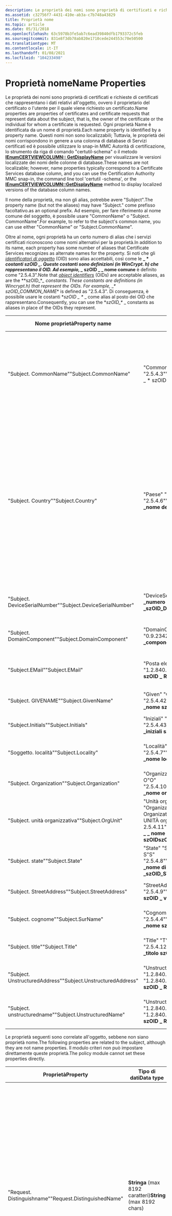```yaml
---
description: Le proprietà dei nomi sono proprietà di certificati e richieste di certificati che rappresentano i dati relativi all'oggetto, ovvero il proprietario del certificato o l'utente per il quale viene richiesto un certificato.
ms.assetid: c32756f7-4431-410e-ab3a-c7b748a43829
title: Proprietà nome
ms.topic: article
ms.date: 05/31/2018
ms.openlocfilehash: 63c5978b3fe5ab7c6ead39840dfb1793372c5feb
ms.sourcegitcommit: 831e8f3db78ab820e1710cede244553c70e50500
ms.translationtype: MT
ms.contentlocale: it-IT
ms.lasthandoff: 01/08/2021
ms.locfileid: "104233498"
---
```

# <a name="name-properties"></a><span data-ttu-id="b8780-103">Proprietà nome</span><span class="sxs-lookup"><span data-stu-id="b8780-103">Name Properties</span></span>

<span data-ttu-id="b8780-104">Le proprietà dei nomi sono proprietà di certificati e richieste di certificati che rappresentano i dati relativi all'oggetto, ovvero il proprietario del certificato o l'utente per il quale viene richiesto un certificato.</span><span class="sxs-lookup"><span data-stu-id="b8780-104">Name properties are properties of certificates and certificate requests that represent data about the subject, that is, the owner of the certificate or the individual for whom a certificate is requested.</span></span> <span data-ttu-id="b8780-105">Ogni proprietà Name è identificata da un nome di proprietà.</span><span class="sxs-lookup"><span data-stu-id="b8780-105">Each name property is identified by a property name.</span></span> <span data-ttu-id="b8780-106">Questi nomi non sono localizzabili; Tuttavia, le proprietà dei nomi corrispondono in genere a una colonna di database di Servizi certificati ed è possibile utilizzare lo snap-in MMC Autorità di certificazione, lo strumento da riga di comando "certutil-schema" o il metodo [**IEnumCERTVIEWCOLUMN:: GetDisplayName**](/windows/desktop/api/Certview/nf-certview-ienumcertviewcolumn-getdisplayname) per visualizzare le versioni localizzate dei nomi delle colonne di database.</span><span class="sxs-lookup"><span data-stu-id="b8780-106">These names are not localizable; however, name properties typically correspond to a Certificate Services database column, and you can use the Certification Authority MMC snap-in, the command line tool 'certutil -schema', or the [**IEnumCERTVIEWCOLUMN::GetDisplayName**](/windows/desktop/api/Certview/nf-certview-ienumcertviewcolumn-getdisplayname) method to display localized versions of the database column names.</span></span>

<span data-ttu-id="b8780-107">Il nome della proprietà, ma non gli alias, potrebbe avere "Subject".</span><span class="sxs-lookup"><span data-stu-id="b8780-107">The property name (but not the aliases) may have "Subject."</span></span> <span data-ttu-id="b8780-108">come prefisso facoltativo.</span><span class="sxs-lookup"><span data-stu-id="b8780-108">as an optional prefix.</span></span> <span data-ttu-id="b8780-109">Ad esempio, per fare riferimento al nome comune del soggetto, è possibile usare "CommonName" o "Subject. CommonName".</span><span class="sxs-lookup"><span data-stu-id="b8780-109">For example, to refer to the subject's common name, you can use either "CommonName" or "Subject.CommonName".</span></span>

<span data-ttu-id="b8780-110">Oltre al nome, ogni proprietà ha un certo numero di alias che i servizi certificati riconoscono come nomi alternativi per la proprietà.</span><span class="sxs-lookup"><span data-stu-id="b8780-110">In addition to its name, each property has some number of aliases that Certificate Services recognizes as alternate names for the property.</span></span> <span data-ttu-id="b8780-111">Si noti che gli [*identificatori di oggetto*](../secgloss/o-gly.md) (OID) sono alias accettabili, così come le **\_ \* *costanti szOID _. Queste costanti sono definizioni (in WinCrypt. h) che rappresentano il OID. Ad esempio, _* szOID \_ \_ nome comune** è definito come "2.5.4.3".</span><span class="sxs-lookup"><span data-stu-id="b8780-111">Note that [*object identifiers*](../secgloss/o-gly.md) (OIDs) are acceptable aliases, as are the **szOID\_\**_ constants. These constants are definitions (in Wincrypt.h) that represent the OIDs. For example, _\* szOID\_COMMON\_NAME*\* is defined as "2.5.4.3".</span></span> <span data-ttu-id="b8780-112">Di conseguenza, è possibile usare le costanti \**szOID \_ \** _ come alias al posto dei OID che rappresentano.</span><span class="sxs-lookup"><span data-stu-id="b8780-112">Consequently, you can use the \**szOID\_\** _ constants as aliases in place of the OIDs they represent.</span></span>



| <span data-ttu-id="b8780-113">Nome proprietà</span><span class="sxs-lookup"><span data-stu-id="b8780-113">Property name</span></span>                 | <span data-ttu-id="b8780-114">Alias</span><span class="sxs-lookup"><span data-stu-id="b8780-114">Aliases</span></span>                                                                                                                                                        | <span data-ttu-id="b8780-115">Tipo di dati</span><span class="sxs-lookup"><span data-stu-id="b8780-115">Data type</span></span>                   | <span data-ttu-id="b8780-116">Descrizione</span><span class="sxs-lookup"><span data-stu-id="b8780-116">Description</span></span>                                                                                                                                                                                                                                                                                                                                                                                                                                                                                     |
|-------------------------------|----------------------------------------------------------------------------------------------------------------------------------------------------------------|-----------------------------|-------------------------------------------------------------------------------------------------------------------------------------------------------------------------------------------------------------------------------------------------------------------------------------------------------------------------------------------------------------------------------------------------------------------------------------------------------------------------------------------------|
| <span data-ttu-id="b8780-117">"Subject. CommonName"</span><span class="sxs-lookup"><span data-stu-id="b8780-117">"Subject.CommonName"</span></span>          | <span data-ttu-id="b8780-118">"CommonName" "CN"</span><span class="sxs-lookup"><span data-stu-id="b8780-118">"CommonName" "CN"</span></span><br/> <span data-ttu-id="b8780-119">"2.5.4.3"</span><span class="sxs-lookup"><span data-stu-id="b8780-119">"2.5.4.3"</span></span><br/> <span data-ttu-id="b8780-120">_ \* szOID \_ \_ nome comune \* \*</span><span class="sxs-lookup"><span data-stu-id="b8780-120">_*szOID\_COMMON\_NAME*\*</span></span><br/>                                                                           | <span data-ttu-id="b8780-121">**Stringa** (max. 64 caratteri)</span><span class="sxs-lookup"><span data-stu-id="b8780-121">**String** (max. 64 chars)</span></span>  | <span data-ttu-id="b8780-122">Per i certificati utente, il nome completo della persona.</span><span class="sxs-lookup"><span data-stu-id="b8780-122">For user certificates, the person's full name.</span></span> <span data-ttu-id="b8780-123">Per i certificati del computer, il \*percorso completo del nome host \* **/**  utilizzato nelle ricerche Domain Name System (DNS), ad esempio *hostname ***.** _Esempio_* _. com_*).</span><span class="sxs-lookup"><span data-stu-id="b8780-123">For computer certificates, the fully qualified *HostName\***/**_Path_ used in Domain Name System (DNS) lookups (for example, *HostName\***.**_Example_*_.com_*).</span></span><br/>                                                                                                                                                                                                                                                                        |
| <span data-ttu-id="b8780-124">"Subject. Country"</span><span class="sxs-lookup"><span data-stu-id="b8780-124">"Subject.Country"</span></span>             | <span data-ttu-id="b8780-125">"Paese" "C"</span><span class="sxs-lookup"><span data-stu-id="b8780-125">"Country" "C"</span></span><br/> <span data-ttu-id="b8780-126">"2.5.4.6"</span><span class="sxs-lookup"><span data-stu-id="b8780-126">"2.5.4.6"</span></span><br/> <span data-ttu-id="b8780-127">**\_nome del paese szOID \_**</span><span class="sxs-lookup"><span data-stu-id="b8780-127">**szOID\_COUNTRY\_NAME**</span></span><br/>                                                                              | <span data-ttu-id="b8780-128">**Stringa** (max 2 caratteri)</span><span class="sxs-lookup"><span data-stu-id="b8780-128">**String** (max 2 chars)</span></span>    | <span data-ttu-id="b8780-129">Paese o area geografica dell'oggetto.</span><span class="sxs-lookup"><span data-stu-id="b8780-129">The subject's country or region.</span></span> <span data-ttu-id="b8780-130">Si tratta di un codice di paese/area geografica di due caratteri [*X. 500*](../secgloss/x-gly.md) , ad esempio per Stati Uniti o CA per il Canada.</span><span class="sxs-lookup"><span data-stu-id="b8780-130">This is an [*X.500*](../secgloss/x-gly.md) two-character country/region code (for example US for United States or CA for Canada).</span></span><br/> <span data-ttu-id="b8780-131">Molti di questi codici a due caratteri sono definiti nello standard ISO 3166.</span><span class="sxs-lookup"><span data-stu-id="b8780-131">Many of these two-character codes are defined in the ISO 3166 standard.</span></span> <span data-ttu-id="b8780-132">Inoltre, il codice delle impostazioni locali correnti è disponibile tramite una chiamata alla funzione di Windows [**GetLocaleInfo**](/windows/win32/api/winnls/nf-winnls-getlocaleinfoa) (specificando un *LCType* di impostazioni locali \_ SISO3166CTRYNAME).</span><span class="sxs-lookup"><span data-stu-id="b8780-132">Additionally, the current locale's code is available through a call to the Windows function [**GetLocaleInfo**](/windows/win32/api/winnls/nf-winnls-getlocaleinfoa) (by specifying an *LCType* of LOCALE\_SISO3166CTRYNAME).</span></span><br/> |
| <span data-ttu-id="b8780-133">"Subject. DeviceSerialNumber"</span><span class="sxs-lookup"><span data-stu-id="b8780-133">"Subject.DeviceSerialNumber"</span></span>  | <span data-ttu-id="b8780-134">"DeviceSerialNumber" "2.5.4.5"</span><span class="sxs-lookup"><span data-stu-id="b8780-134">"DeviceSerialNumber" "2.5.4.5"</span></span><br/> <span data-ttu-id="b8780-135">**\_numero di \_ serie del dispositivo szOID \_**</span><span class="sxs-lookup"><span data-stu-id="b8780-135">**szOID\_DEVICE\_SERIAL\_NUMBER**</span></span><br/>                                                                         | <span data-ttu-id="b8780-136">**Stringa** (max 1024 caratteri)</span><span class="sxs-lookup"><span data-stu-id="b8780-136">**String** (max 1024 chars)</span></span> | <span data-ttu-id="b8780-137">Numero di serie del dispositivo.</span><span class="sxs-lookup"><span data-stu-id="b8780-137">Device serial number.</span></span>                                                                                                                                                                                                                                                                                                                                                                                                                                                                           |
| <span data-ttu-id="b8780-138">"Subject. DomainComponent"</span><span class="sxs-lookup"><span data-stu-id="b8780-138">"Subject.DomainComponent"</span></span>     | <span data-ttu-id="b8780-139">"DomainComponent" "DC"</span><span class="sxs-lookup"><span data-stu-id="b8780-139">"DomainComponent" "DC"</span></span><br/> <span data-ttu-id="b8780-140">"0.9.2342.19200300.100.1.25"</span><span class="sxs-lookup"><span data-stu-id="b8780-140">"0.9.2342.19200300.100.1.25"</span></span><br/> <span data-ttu-id="b8780-141">**\_componente di dominio szOID \_**</span><span class="sxs-lookup"><span data-stu-id="b8780-141">**szOID\_DOMAIN\_COMPONENT**</span></span><br/>                                              | <span data-ttu-id="b8780-142">**Stringa** (max 128 caratteri)</span><span class="sxs-lookup"><span data-stu-id="b8780-142">**String** (max 128 chars)</span></span>  | <span data-ttu-id="b8780-143">Componente di un nome DNS (Domain Name System).</span><span class="sxs-lookup"><span data-stu-id="b8780-143">Component of a Domain Name System (DNS) name.</span></span>                                                                                                                                                                                                                                                                                                                                                                                                                                                   |
| <span data-ttu-id="b8780-144">"Subject.EMail"</span><span class="sxs-lookup"><span data-stu-id="b8780-144">"Subject.EMail"</span></span>               | <span data-ttu-id="b8780-145">"Posta elettronica" "E"</span><span class="sxs-lookup"><span data-stu-id="b8780-145">"EMail" "E"</span></span><br/> <span data-ttu-id="b8780-146">"1.2.840.113549.1.9.1"</span><span class="sxs-lookup"><span data-stu-id="b8780-146">"1.2.840.113549.1.9.1"</span></span><br/> <span data-ttu-id="b8780-147">**szOID \_ RSA \_ emailAddr**</span><span class="sxs-lookup"><span data-stu-id="b8780-147">**szOID\_RSA\_emailAddr**</span></span><br/>                                                                  | <span data-ttu-id="b8780-148">**Stringa** (max 128 caratteri)</span><span class="sxs-lookup"><span data-stu-id="b8780-148">**String** (max 128 chars)</span></span>  | <span data-ttu-id="b8780-149">Indirizzo di posta elettronica (ad esempio, " someone@example.com ").</span><span class="sxs-lookup"><span data-stu-id="b8780-149">Email address (for example, "someone@example.com").</span></span>                                                                                                                                                                                                                                                                                                                                                                                                                                             |
| <span data-ttu-id="b8780-150">"Subject. GIVENAME"</span><span class="sxs-lookup"><span data-stu-id="b8780-150">"Subject.GivenName"</span></span>           | <span data-ttu-id="b8780-151">"Given" "G"</span><span class="sxs-lookup"><span data-stu-id="b8780-151">"GivenName" "G"</span></span><br/> <span data-ttu-id="b8780-152">"2.5.4.42"</span><span class="sxs-lookup"><span data-stu-id="b8780-152">"2.5.4.42"</span></span><br/> <span data-ttu-id="b8780-153">**\_nome szOID specificato \_**</span><span class="sxs-lookup"><span data-stu-id="b8780-153">**szOID\_GIVEN\_NAME**</span></span><br/>                                                                             | <span data-ttu-id="b8780-154">**Stringa** (max 16 caratteri)</span><span class="sxs-lookup"><span data-stu-id="b8780-154">**String** (max 16 chars)</span></span>   | <span data-ttu-id="b8780-155">Nome dell'oggetto.</span><span class="sxs-lookup"><span data-stu-id="b8780-155">First name of the subject.</span></span>                                                                                                                                                                                                                                                                                                                                                                                                                                                                      |
| <span data-ttu-id="b8780-156">"Subject.Initials"</span><span class="sxs-lookup"><span data-stu-id="b8780-156">"Subject.Initials"</span></span>            | <span data-ttu-id="b8780-157">"Iniziali" "I"</span><span class="sxs-lookup"><span data-stu-id="b8780-157">"Initials" "I"</span></span><br/> <span data-ttu-id="b8780-158">"2.5.4.43"</span><span class="sxs-lookup"><span data-stu-id="b8780-158">"2.5.4.43"</span></span><br/> <span data-ttu-id="b8780-159">**\_iniziali szOID**</span><span class="sxs-lookup"><span data-stu-id="b8780-159">**szOID\_INITIALS**</span></span><br/>                                                                                 | <span data-ttu-id="b8780-160">**Stringa** (max 5 caratteri)</span><span class="sxs-lookup"><span data-stu-id="b8780-160">**String** (max 5 chars)</span></span>    | <span data-ttu-id="b8780-161">Iniziali dell'oggetto (facoltativo).</span><span class="sxs-lookup"><span data-stu-id="b8780-161">Initials of the subject (optional).</span></span>                                                                                                                                                                                                                                                                                                                                                                                                                                                             |
| <span data-ttu-id="b8780-162">"Soggetto. località"</span><span class="sxs-lookup"><span data-stu-id="b8780-162">"Subject.Locality"</span></span>            | <span data-ttu-id="b8780-163">"Località" "L"</span><span class="sxs-lookup"><span data-stu-id="b8780-163">"Locality" "L"</span></span><br/> <span data-ttu-id="b8780-164">"2.5.4.7"</span><span class="sxs-lookup"><span data-stu-id="b8780-164">"2.5.4.7"</span></span><br/> <span data-ttu-id="b8780-165">**\_nome località szOID \_**</span><span class="sxs-lookup"><span data-stu-id="b8780-165">**szOID\_LOCALITY\_NAME**</span></span><br/>                                                                            | <span data-ttu-id="b8780-166">**Stringa** (max 128 caratteri)</span><span class="sxs-lookup"><span data-stu-id="b8780-166">**String** (max 128 chars)</span></span>  | <span data-ttu-id="b8780-167">Nome della città dell'oggetto.</span><span class="sxs-lookup"><span data-stu-id="b8780-167">Name of the subject's city.</span></span>                                                                                                                                                                                                                                                                                                                                                                                                                                                                     |
| <span data-ttu-id="b8780-168">"Subject. Organization"</span><span class="sxs-lookup"><span data-stu-id="b8780-168">"Subject.Organization"</span></span>        | <span data-ttu-id="b8780-169">"Organizzazione" "org"</span><span class="sxs-lookup"><span data-stu-id="b8780-169">"Organization" "Org"</span></span><br/> <span data-ttu-id="b8780-170">O</span><span class="sxs-lookup"><span data-stu-id="b8780-170">"O"</span></span><br/> <span data-ttu-id="b8780-171">"2.5.4.10"</span><span class="sxs-lookup"><span data-stu-id="b8780-171">"2.5.4.10"</span></span><br/> <span data-ttu-id="b8780-172">**\_nome organizzazione \_ szOID**</span><span class="sxs-lookup"><span data-stu-id="b8780-172">**szOID\_ORGANIZATION\_NAME**</span></span><br/>                                                  | <span data-ttu-id="b8780-173">**Stringa** (max 64 caratteri)</span><span class="sxs-lookup"><span data-stu-id="b8780-173">**String** (max 64 chars)</span></span>   | <span data-ttu-id="b8780-174">Nome legale dell'organizzazione dell'oggetto.</span><span class="sxs-lookup"><span data-stu-id="b8780-174">Legal name of the subject's organization.</span></span>                                                                                                                                                                                                                                                                                                                                                                                                                                                       |
| <span data-ttu-id="b8780-175">"Subject. unità organizzativa"</span><span class="sxs-lookup"><span data-stu-id="b8780-175">"Subject.OrgUnit"</span></span>             | <span data-ttu-id="b8780-176">"Unità organizzativa" "OrganizationUnit"</span><span class="sxs-lookup"><span data-stu-id="b8780-176">"OrgUnit" "OrganizationUnit"</span></span><br/> <span data-ttu-id="b8780-177">OrganizationalUnit</span><span class="sxs-lookup"><span data-stu-id="b8780-177">"OrganizationalUnit"</span></span><br/> <span data-ttu-id="b8780-178">UNITÀ organizzativa</span><span class="sxs-lookup"><span data-stu-id="b8780-178">"OU"</span></span><br/> <span data-ttu-id="b8780-179">2.5.4.11</span><span class="sxs-lookup"><span data-stu-id="b8780-179">"2.5.4.11"</span></span><br/> <span data-ttu-id="b8780-180">**\_ \_ nome unità organizzativa \_ szOID**</span><span class="sxs-lookup"><span data-stu-id="b8780-180">**szOID\_ORGANIZATIONAL\_UNIT\_NAME**</span></span><br/> | <span data-ttu-id="b8780-181">**Stringa** (max 64 caratteri)</span><span class="sxs-lookup"><span data-stu-id="b8780-181">**String** (max 64 chars)</span></span>   | <span data-ttu-id="b8780-182">Nome dell'organizzazione o del reparto secondario dell'oggetto.</span><span class="sxs-lookup"><span data-stu-id="b8780-182">Name of the subject's sub-organization or department.</span></span>                                                                                                                                                                                                                                                                                                                                                                                                                                           |
| <span data-ttu-id="b8780-183">"Subject. state"</span><span class="sxs-lookup"><span data-stu-id="b8780-183">"Subject.State"</span></span>               | <span data-ttu-id="b8780-184">"State" "ST"</span><span class="sxs-lookup"><span data-stu-id="b8780-184">"State" "ST"</span></span><br/> <span data-ttu-id="b8780-185">S</span><span class="sxs-lookup"><span data-stu-id="b8780-185">"S"</span></span><br/> <span data-ttu-id="b8780-186">"2.5.4.8"</span><span class="sxs-lookup"><span data-stu-id="b8780-186">"2.5.4.8"</span></span><br/> <span data-ttu-id="b8780-187">**\_nome di \_ \_ provincia o stato szOID \_**</span><span class="sxs-lookup"><span data-stu-id="b8780-187">**szOID\_STATE\_OR\_PROVINCE\_NAME**</span></span><br/>                                                    | <span data-ttu-id="b8780-188">**Stringa** (max 128 caratteri)</span><span class="sxs-lookup"><span data-stu-id="b8780-188">**String** (max 128 chars)</span></span>  | <span data-ttu-id="b8780-189">Nome completo dello stato o della provincia del soggetto (ad esempio, California).</span><span class="sxs-lookup"><span data-stu-id="b8780-189">Full name of the subject's state or province (for example, California).</span></span>                                                                                                                                                                                                                                                                                                                                                                                                                         |
| <span data-ttu-id="b8780-190">"Subject. StreetAddress"</span><span class="sxs-lookup"><span data-stu-id="b8780-190">"Subject.StreetAddress"</span></span>       | <span data-ttu-id="b8780-191">"StreetAddress" "via"</span><span class="sxs-lookup"><span data-stu-id="b8780-191">"StreetAddress" "Street"</span></span><br/> <span data-ttu-id="b8780-192">"2.5.4.9"</span><span class="sxs-lookup"><span data-stu-id="b8780-192">"2.5.4.9"</span></span><br/> <span data-ttu-id="b8780-193">**szOID \_ via \_ Indirizzo**</span><span class="sxs-lookup"><span data-stu-id="b8780-193">**szOID\_STREET\_ADDRESS**</span></span><br/>                                                                 | <span data-ttu-id="b8780-194">**Stringa** (al massimo 30 caratteri)</span><span class="sxs-lookup"><span data-stu-id="b8780-194">**String** (max 30 chars)</span></span>   | <span data-ttu-id="b8780-195">Indirizzo della strada o casella di ordine dell'oggetto.</span><span class="sxs-lookup"><span data-stu-id="b8780-195">Subject's street address or PO Box.</span></span>                                                                                                                                                                                                                                                                                                                                                                                                                                                             |
| <span data-ttu-id="b8780-196">"Subject. cognome"</span><span class="sxs-lookup"><span data-stu-id="b8780-196">"Subject.SurName"</span></span>             | <span data-ttu-id="b8780-197">"Cognome" "SN"</span><span class="sxs-lookup"><span data-stu-id="b8780-197">"SurName" "SN"</span></span><br/> <span data-ttu-id="b8780-198">"2.5.4.4"</span><span class="sxs-lookup"><span data-stu-id="b8780-198">"2.5.4.4"</span></span><br/> <span data-ttu-id="b8780-199">**\_nome szOID sur \_**</span><span class="sxs-lookup"><span data-stu-id="b8780-199">**szOID\_SUR\_NAME**</span></span><br/>                                                                                 | <span data-ttu-id="b8780-200">**Stringa** (max 40 caratteri)</span><span class="sxs-lookup"><span data-stu-id="b8780-200">**String** (max 40 chars)</span></span>   | <span data-ttu-id="b8780-201">Cognome dell'oggetto.</span><span class="sxs-lookup"><span data-stu-id="b8780-201">Last name of the subject.</span></span>                                                                                                                                                                                                                                                                                                                                                                                                                                                                       |
| <span data-ttu-id="b8780-202">"Subject. title"</span><span class="sxs-lookup"><span data-stu-id="b8780-202">"Subject.Title"</span></span>               | <span data-ttu-id="b8780-203">"Title" "T"</span><span class="sxs-lookup"><span data-stu-id="b8780-203">"Title" "T"</span></span><br/> <span data-ttu-id="b8780-204">"2.5.4.12"</span><span class="sxs-lookup"><span data-stu-id="b8780-204">"2.5.4.12"</span></span><br/> <span data-ttu-id="b8780-205">**\_titolo szOID**</span><span class="sxs-lookup"><span data-stu-id="b8780-205">**szOID\_TITLE**</span></span><br/>                                                                                       | <span data-ttu-id="b8780-206">**Stringa** (max 64 caratteri)</span><span class="sxs-lookup"><span data-stu-id="b8780-206">**String** (max 64 chars)</span></span>   | <span data-ttu-id="b8780-207">Titolo del singolo utente che ha richiesto il certificato (facoltativo).</span><span class="sxs-lookup"><span data-stu-id="b8780-207">Title of individual who requested the certificate (optional).</span></span>                                                                                                                                                                                                                                                                                                                                                                                                                                   |
| <span data-ttu-id="b8780-208">"Subject. UnstructuredAddress"</span><span class="sxs-lookup"><span data-stu-id="b8780-208">"Subject.UnstructuredAddress"</span></span> | <span data-ttu-id="b8780-209">"UnstructuredAddress" "1.2.840.113549.1.9.8"</span><span class="sxs-lookup"><span data-stu-id="b8780-209">"UnstructuredAddress" "1.2.840.113549.1.9.8"</span></span><br/> <span data-ttu-id="b8780-210">**szOID \_ RSA \_ unstructAddr**</span><span class="sxs-lookup"><span data-stu-id="b8780-210">**szOID\_RSA\_unstructAddr**</span></span><br/>                                                                | <span data-ttu-id="b8780-211">**Stringa** (max 1024 caratteri)</span><span class="sxs-lookup"><span data-stu-id="b8780-211">**String** (max 1024 chars)</span></span> | <span data-ttu-id="b8780-212">Indirizzo non strutturato.</span><span class="sxs-lookup"><span data-stu-id="b8780-212">Unstructured address.</span></span>                                                                                                                                                                                                                                                                                                                                                                                                                                                                           |
| <span data-ttu-id="b8780-213">"Subject. unstructuredname"</span><span class="sxs-lookup"><span data-stu-id="b8780-213">"Subject.UnstructuredName"</span></span>    | <span data-ttu-id="b8780-214">"Unstructuredname" "1.2.840.113549.1.9.2"</span><span class="sxs-lookup"><span data-stu-id="b8780-214">"UnstructuredName" "1.2.840.113549.1.9.2"</span></span><br/> <span data-ttu-id="b8780-215">**szOID \_ RSA \_ unstructname**</span><span class="sxs-lookup"><span data-stu-id="b8780-215">**szOID\_RSA\_unstructName**</span></span><br/>                                                                   | <span data-ttu-id="b8780-216">**Stringa** (max 1024 caratteri)</span><span class="sxs-lookup"><span data-stu-id="b8780-216">**String** (max 1024 chars)</span></span> | <span data-ttu-id="b8780-217">Nome non strutturato.</span><span class="sxs-lookup"><span data-stu-id="b8780-217">Unstructured name.</span></span>                                                                                                                                                                                                                                                                                                                                                                                                                                                                              |



 

<span data-ttu-id="b8780-218">Le proprietà seguenti sono correlate all'oggetto, sebbene non siano proprietà nome.</span><span class="sxs-lookup"><span data-stu-id="b8780-218">The following properties are related to the subject, although they are not name properties.</span></span> <span data-ttu-id="b8780-219">Il modulo criteri non può impostare direttamente queste proprietà.</span><span class="sxs-lookup"><span data-stu-id="b8780-219">The policy module cannot set these properties directly.</span></span>



| <span data-ttu-id="b8780-220">Proprietà</span><span class="sxs-lookup"><span data-stu-id="b8780-220">Property</span></span>                    | <span data-ttu-id="b8780-221">Tipo di dati</span><span class="sxs-lookup"><span data-stu-id="b8780-221">Data type</span></span>                   | <span data-ttu-id="b8780-222">Descrizione</span><span class="sxs-lookup"><span data-stu-id="b8780-222">Description</span></span>                                                                                                                                                                                                                                                                                                                                                                                                                                                                                 |
|-----------------------------|-----------------------------|---------------------------------------------------------------------------------------------------------------------------------------------------------------------------------------------------------------------------------------------------------------------------------------------------------------------------------------------------------------------------------------------------------------------------------------------------------------------------------------------|
| <span data-ttu-id="b8780-223">"Request. Distinguishname"</span><span class="sxs-lookup"><span data-stu-id="b8780-223">"Request.DistinguishedName"</span></span> | <span data-ttu-id="b8780-224">**Stringa** (max 8192 caratteri)</span><span class="sxs-lookup"><span data-stu-id="b8780-224">**String** (max 8192 chars)</span></span> | <span data-ttu-id="b8780-225">[*Nome distinto relativo*](../secgloss/r-gly.md) per la richiesta, una rappresentazione testuale dell'oggetto nella richiesta.</span><span class="sxs-lookup"><span data-stu-id="b8780-225">The [*relative distinguished name*](../secgloss/r-gly.md) for the request, a textual representation of the subject in the request.</span></span> <span data-ttu-id="b8780-226">Questa rappresentazione è costituita da proprietà nome, ad esempio "CN = nome, OU = UnitàOrg, C = US".</span><span class="sxs-lookup"><span data-stu-id="b8780-226">This representation consists of name properties, for example, "CN=MyName, OU=MyOrgUnit, C=US".</span></span> <span data-ttu-id="b8780-227">L'applicazione Servizi certificati imposta questa proprietà prima di chiamare il modulo criteri chiamando [**CertNameToStr**](/windows/desktop/api/Wincrypt/nf-wincrypt-certnametostra) usando l'oggetto di RawRequest.</span><span class="sxs-lookup"><span data-stu-id="b8780-227">The Certificate Services application sets this property before calling the policy module, by calling [**CertNameToStr**](/windows/desktop/api/Wincrypt/nf-wincrypt-certnametostra) using the RawRequest's Subject.</span></span> |
| <span data-ttu-id="b8780-228">"Request. RawName"</span><span class="sxs-lookup"><span data-stu-id="b8780-228">"Request.RawName"</span></span>           | <span data-ttu-id="b8780-229">**Binario** (max 4096 byte)</span><span class="sxs-lookup"><span data-stu-id="b8780-229">**Binary** (max 4096 bytes)</span></span> | <span data-ttu-id="b8780-230">[*BLOB*](../secgloss/b-gly.md) dell'oggetto binario [*Abstract Syntax Notation One*](../secgloss/a-gly.md) (ASN. 1) Estratto dalla richiesta.</span><span class="sxs-lookup"><span data-stu-id="b8780-230">[*Abstract Syntax Notation One*](../secgloss/a-gly.md) (ASN.1) binary subject [*BLOB*](../secgloss/b-gly.md) extracted from the request.</span></span> <span data-ttu-id="b8780-231">L'applicazione Servizi certificati imposta questa proprietà prima di chiamare il modulo criteri; il valore è determinato dall'oggetto RawRequest.</span><span class="sxs-lookup"><span data-stu-id="b8780-231">The Certificate Services application sets this property before calling the policy module; its value is determined by the RawRequest's Subject.</span></span>                                                                                     |
| <span data-ttu-id="b8780-232">DistinguishedName</span><span class="sxs-lookup"><span data-stu-id="b8780-232">"DistinguishedName"</span></span>         | <span data-ttu-id="b8780-233">**Stringa** (max 8192 caratteri)</span><span class="sxs-lookup"><span data-stu-id="b8780-233">**String** (max 8192 chars)</span></span> | <span data-ttu-id="b8780-234">Nome distinto relativo per il certificato, rappresentazione testuale dell'oggetto nel certificato.</span><span class="sxs-lookup"><span data-stu-id="b8780-234">The relative distinguished name for the certificate, a textual representation of the subject in the certificate.</span></span> <span data-ttu-id="b8780-235">Questa rappresentazione è costituita da proprietà nome, ad esempio "CN = nome, OU = UnitàOrg, C = US".</span><span class="sxs-lookup"><span data-stu-id="b8780-235">This representation consists of name properties, for example, "CN=MyName, OU=MyOrgUnit, C=US".</span></span> <span data-ttu-id="b8780-236">L'applicazione Servizi certificati imposta questa proprietà dopo aver chiamato il modulo criteri chiamando [**CertNameToStr**](/windows/desktop/api/Wincrypt/nf-wincrypt-certnametostra) usando RawName.</span><span class="sxs-lookup"><span data-stu-id="b8780-236">The Certificate Services application sets this property after calling the policy module, by calling [**CertNameToStr**](/windows/desktop/api/Wincrypt/nf-wincrypt-certnametostra) using the RawName.</span></span>                                                                                                               |
| <span data-ttu-id="b8780-237">"RawName"</span><span class="sxs-lookup"><span data-stu-id="b8780-237">"RawName"</span></span>                   | <span data-ttu-id="b8780-238">**Binario** (max 4096 byte)</span><span class="sxs-lookup"><span data-stu-id="b8780-238">**Binary** (max 4096 bytes)</span></span> | <span data-ttu-id="b8780-239">[*BLOB*](../secgloss/b-gly.md) dell'oggetto binario ASN. 1 usato per costruire il certificato.</span><span class="sxs-lookup"><span data-stu-id="b8780-239">ASN.1 binary subject [*BLOB*](../secgloss/b-gly.md) used to construct the certificate.</span></span> <span data-ttu-id="b8780-240">L'applicazione Servizi certificati imposta questa proprietà dopo la chiamata al modulo criteri. il valore è determinato dai valori di proprietà nome specifiche (Subject. CommonName e così via) come indicato da SubjectTemplate.</span><span class="sxs-lookup"><span data-stu-id="b8780-240">The Certificate Services application sets this property after calling the policy module; its value is determined by the values of specific name properties (Subject.CommonName and so on) as directed by the SubjectTemplate.</span></span>                                                                                                                                        |



 

<span data-ttu-id="b8780-241">I componenti del [*nome distinto relativo*](../secgloss/r-gly.md) vengono visualizzati nella proprietà Distinguishname e l'ordine in cui vengono visualizzati sono controllati dal valore del registro di sistema "SubjectTemplate" contenuto nella chiave del registro di sistema seguente:</span><span class="sxs-lookup"><span data-stu-id="b8780-241">Which [*relative distinguished name*](../secgloss/r-gly.md) components appear in the DistinguishedName property and the order in which they appear are controlled by the "SubjectTemplate" registry value contained in the following registry key:</span></span>

```
HKEY_LOCAL_MACHINE
   System
      CurrentControlSet
         Services
            CertSvc
               Configuration
                  CaName
```

<span data-ttu-id="b8780-242">Quando Servizi certificati analizza i nomi di [*attributo*](../secgloss/a-gly.md) , ignora gli spazi, i trattini (segni meno) e le maiuscole e minuscole.</span><span class="sxs-lookup"><span data-stu-id="b8780-242">When Certificate Services parses [*attribute*](../secgloss/a-gly.md) names, it ignores spaces, hyphens (minus signs), and case.</span></span> <span data-ttu-id="b8780-243">Ad esempio, "AttributeName1", "attribute name1" e "attribute-name1" sono tutti equivalenti.</span><span class="sxs-lookup"><span data-stu-id="b8780-243">For example, "AttributeName1", "Attribute Name1", and "Attribute-name1" are all equivalent.</span></span> <span data-ttu-id="b8780-244">Per i valori di attributo, Servizi certificati ignora gli spazi vuoti iniziali e finali.</span><span class="sxs-lookup"><span data-stu-id="b8780-244">For attribute values, Certificate Services ignores leading and trailing white space.</span></span>

<span data-ttu-id="b8780-245">Tutte le proprietà precedenti eccetto Distinguishname, RawName e Subject. Country supportano la sintassi a più valori usando un carattere di nuova riga.</span><span class="sxs-lookup"><span data-stu-id="b8780-245">All of the preceding properties except DistinguishedName, RawName, and Subject.Country, support multiple-valued syntax by using a newline character.</span></span> <span data-ttu-id="b8780-246">Il separatore di nuova riga non può essere disabilitato o modificato.</span><span class="sxs-lookup"><span data-stu-id="b8780-246">The newline separator cannot be disabled or changed.</span></span>

## <a name="related-topics"></a><span data-ttu-id="b8780-247">Argomenti correlati</span><span class="sxs-lookup"><span data-stu-id="b8780-247">Related topics</span></span>

<dl> <dt>

[<span data-ttu-id="b8780-248">Proprietà certificato</span><span class="sxs-lookup"><span data-stu-id="b8780-248">Certificate Properties</span></span>](certificate-properties.md)
</dt> <dt>

[<span data-ttu-id="b8780-249">**ICertServerExit::GetCertificateProperty**</span><span class="sxs-lookup"><span data-stu-id="b8780-249">**ICertServerExit::GetCertificateProperty**</span></span>](/windows/desktop/api/Certif/nf-certif-icertserverexit-getcertificateproperty)
</dt> <dt>

[<span data-ttu-id="b8780-250">**ICertServerExit::GetRequestProperty**</span><span class="sxs-lookup"><span data-stu-id="b8780-250">**ICertServerExit::GetRequestProperty**</span></span>](/windows/desktop/api/Certif/nf-certif-icertserverexit-getrequestproperty)
</dt> <dt>

[<span data-ttu-id="b8780-251">**ICertServerPolicy::GetCertificateProperty**</span><span class="sxs-lookup"><span data-stu-id="b8780-251">**ICertServerPolicy::GetCertificateProperty**</span></span>](/windows/desktop/api/Certif/nf-certif-icertserverpolicy-getcertificateproperty)
</dt> <dt>

[<span data-ttu-id="b8780-252">**ICertServerPolicy::GetRequestProperty**</span><span class="sxs-lookup"><span data-stu-id="b8780-252">**ICertServerPolicy::GetRequestProperty**</span></span>](/windows/desktop/api/Certif/nf-certif-icertserverpolicy-getrequestproperty)
</dt> <dt>

[<span data-ttu-id="b8780-253">**ICertServerPolicy::SetCertificateProperty**</span><span class="sxs-lookup"><span data-stu-id="b8780-253">**ICertServerPolicy::SetCertificateProperty**</span></span>](/windows/desktop/api/Certif/nf-certif-icertserverpolicy-setcertificateproperty)
</dt> </dl>

 

 
